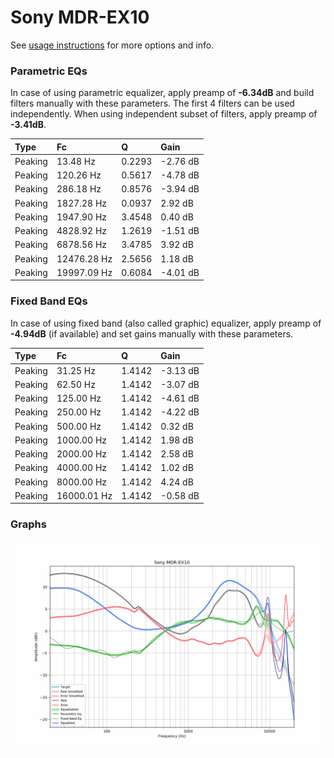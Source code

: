 # Sony MDR-EX10
See [usage instructions](https://github.com/jaakkopasanen/AutoEq#usage) for more options and info.

### Parametric EQs
In case of using parametric equalizer, apply preamp of **-6.34dB** and build filters manually
with these parameters. The first 4 filters can be used independently.
When using independent subset of filters, apply preamp of **-3.41dB**.

| Type    | Fc          |      Q | Gain     |
|:--------|:------------|:-------|:---------|
| Peaking | 13.48 Hz    | 0.2293 | -2.76 dB |
| Peaking | 120.26 Hz   | 0.5617 | -4.78 dB |
| Peaking | 286.18 Hz   | 0.8576 | -3.94 dB |
| Peaking | 1827.28 Hz  | 0.0937 | 2.92 dB  |
| Peaking | 1947.90 Hz  | 3.4548 | 0.40 dB  |
| Peaking | 4828.92 Hz  | 1.2619 | -1.51 dB |
| Peaking | 6878.56 Hz  | 3.4785 | 3.92 dB  |
| Peaking | 12476.28 Hz | 2.5656 | 1.18 dB  |
| Peaking | 19997.09 Hz | 0.6084 | -4.01 dB |

### Fixed Band EQs
In case of using fixed band (also called graphic) equalizer, apply preamp of **-4.94dB**
(if available) and set gains manually with these parameters.

| Type    | Fc          |      Q | Gain     |
|:--------|:------------|:-------|:---------|
| Peaking | 31.25 Hz    | 1.4142 | -3.13 dB |
| Peaking | 62.50 Hz    | 1.4142 | -3.07 dB |
| Peaking | 125.00 Hz   | 1.4142 | -4.61 dB |
| Peaking | 250.00 Hz   | 1.4142 | -4.22 dB |
| Peaking | 500.00 Hz   | 1.4142 | 0.32 dB  |
| Peaking | 1000.00 Hz  | 1.4142 | 1.98 dB  |
| Peaking | 2000.00 Hz  | 1.4142 | 2.58 dB  |
| Peaking | 4000.00 Hz  | 1.4142 | 1.02 dB  |
| Peaking | 8000.00 Hz  | 1.4142 | 4.24 dB  |
| Peaking | 16000.01 Hz | 1.4142 | -0.58 dB |

### Graphs
![](./Sony%20MDR-EX10.png)